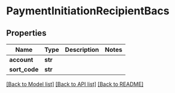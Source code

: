 # PaymentInitiationRecipientBacs

## Properties
Name | Type | Description | Notes
------------ | ------------- | ------------- | -------------
**account** | **str** |  | 
**sort_code** | **str** |  | 

[[Back to Model list]](../README.md#documentation-for-models) [[Back to API list]](../README.md#documentation-for-api-endpoints) [[Back to README]](../README.md)


